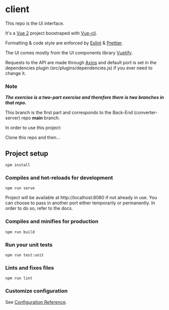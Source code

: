 # client

This repo is the UI interface.

It's a [Vue 2](https://vuejs.org/) project boostraped with [Vue-cli](https://cli.vuejs.org/).

Formatting & code style are enforced by [Eslint](https://eslint.org/) & [Prettier](https://prettier.io/).

The UI comes mostly from the UI components library [Vuetify](https://vuetifyjs.com/en/).

Requests to the API are made through [Axios](https://github.com/axios/axios) and default port is set in the dependencies plugin (src/plugins/dependencies.js) if you ever need to change it.

### Note

**_The exercise is a two-part exercise and therefore there is two branches in that repo._**

This branch is the first part and corresponds to the Back-End (converter-server) repo **main** branch.

In order to use this project:

Clone this repo and then...

## Project setup

```
npm install
```

### Compiles and hot-reloads for development

```
npm run serve
```

Project will be available at http://localhost:8080 if not already in use. You can choose to pass in another port either temporarily or permanently. In order to do so, refer to the docs.

### Compiles and minifies for production

```
npm run build
```

### Run your unit tests

```
npm run test:unit
```

### Lints and fixes files

```
npm run lint
```

### Customize configuration

See [Configuration Reference](https://cli.vuejs.org/config/).
